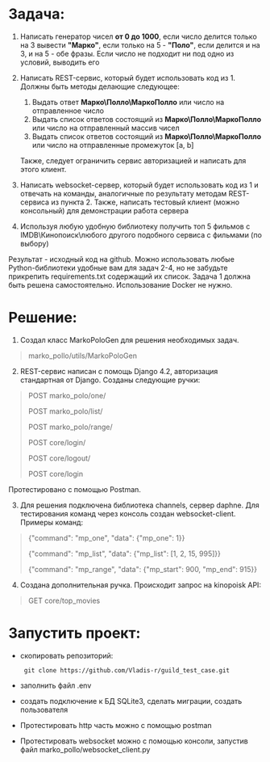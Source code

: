 # Задача:
1. Написать генератор чисел **от 0 до 1000**, если число делится только на 3 вывести **"Марко"**, если только на 5 - **"Поло"**, если делится и на 3, и на 5 - обе фразы. Если число не подходит ни под одно из условий, выводить его

2. Написать REST-сервис, который будет использовать код из 1. Должны быть методы делающие следующее:
    1) Выдать ответ **Марко\Полло\МаркоПолло** или число на отправленное число
    2) Выдать список ответов состоящий из **Марко\Полло\МаркоПолло** или число на отправленный массив чисел
    3) Выдать список ответов  состоящий из **Марко\Полло\МаркоПолло** или число на отправленные промежуток [a, b]

    Также, следует ограничить сервис авторизацией и написать для этого клиент. 

3. Написать websocket-сервер, который будет использовать код из 1 и отвечать на команды, аналогичные по результату методам REST-сервиса из пункта 2. Также, написать тестовый клиент (можно консольный) для демонстрации работа сервера

4. Используя любую удобную библиотеку получить топ 5 фильмов с IMDB\Кинопоиск\любого другого подобного сервиса с фильмами (по выбору)

Результат - исходный код на github. Можно использовать любые Python-библиотеки удобные вам для задач 2-4, но не забудьте прикрепить requirements.txt содержащий их список. Задача 1 должна быть решена самостоятельно. Использование Docker не нужно.

# Решение:
   1. Создал класс MarkoPoloGen для решения необходимых задач.
   > marko_pollo/utils/MarkoPoloGen

   2. REST-сервис написан с помощь Django 4.2, авторизация стандартная от Django. Созданы следующие ручки:

> POST marko_polo/one/
> 
> POST marko_polo/list/
> 
> POST marko_polo/range/
> 
> POST core/login/
> 
> POST core/logout/
> 
> POST core/login
   
   Протестировано с помощью Postman.
   
3. Для решения подключена библиотека channels, сервер daphne. Для тестирования команд через консоль создан websocket-client. Примеры команд:
> {"command": "mp_one", "data": {"mp_one": 1}}
> 
> {"command": "mp_list", "data": {"mp_list": [1, 2, 15, 995]}}
> 
> {"command": "mp_range", "data": {"mp_start": 900, "mp_end": 915}}

4. Создана дополнительная ручка. Происходит запрос на kinopoisk API:
> GET core/top_movies

# Запустить проект:
- скопировать репозиторий:

       git clone https://github.com/Vladis-r/guild_test_case.git

- заполнить файл .env
- создать подключение к БД SQLite3, сделать миграции, создать пользователя
- Протестировать http часть можно с помощью postman
- Протестировать websocket можно с помощью консоли, запустив файл marko_pollo/websocket_client.py